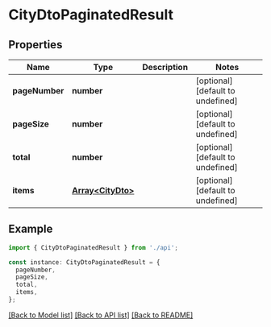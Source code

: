 # CityDtoPaginatedResult

## Properties

| Name           | Type                                   | Description | Notes                             |
| -------------- | -------------------------------------- | ----------- | --------------------------------- |
| **pageNumber** | **number**                             |             | [optional] [default to undefined] |
| **pageSize**   | **number**                             |             | [optional] [default to undefined] |
| **total**      | **number**                             |             | [optional] [default to undefined] |
| **items**      | [**Array&lt;CityDto&gt;**](CityDto.md) |             | [optional] [default to undefined] |

## Example

```typescript
import { CityDtoPaginatedResult } from './api';

const instance: CityDtoPaginatedResult = {
  pageNumber,
  pageSize,
  total,
  items,
};
```

[[Back to Model list]](../README.md#documentation-for-models) [[Back to API list]](../README.md#documentation-for-api-endpoints) [[Back to README]](../README.md)

